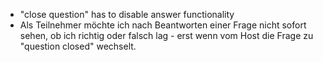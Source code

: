 - "close question" has to disable answer functionality
- Als Teilnehmer möchte ich nach Beantworten einer Frage nicht sofort sehen, ob ich richtig oder falsch lag - erst wenn vom Host die Frage zu "question closed" wechselt. 